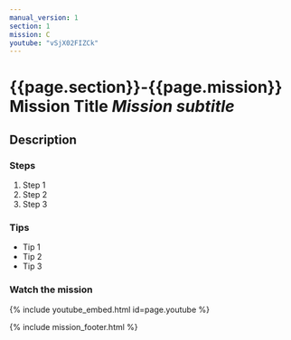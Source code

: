 ```yaml
---
manual_version: 1
section: 1
mission: C
youtube: "vSjX02FIZCk"
---
```


# {{page.section}}-{{page.mission}} Mission Title *Mission subtitle* 

## Description

### Steps

1. Step 1
2. Step 2
3. Step 3

### Tips

* Tip 1
* Tip 2
* Tip 3

### Watch the mission

{% include youtube_embed.html id=page.youtube %}

{% include mission_footer.html %}